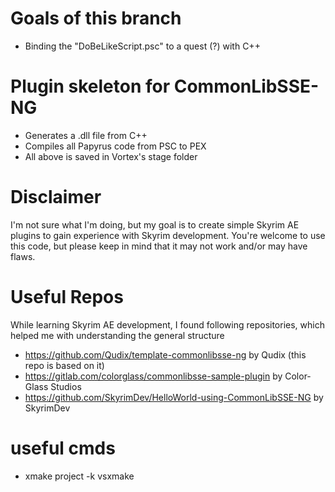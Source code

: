 # Goals of this branch
- Binding the "DoBeLikeScript.psc" to a quest (?) with C++

# Plugin skeleton for CommonLibSSE-NG
- Generates a .dll file from C++
- Compiles all Papyrus code from PSC to PEX
- All above is saved in Vortex's stage folder

# Disclaimer
I'm not sure what I'm doing, but my goal is to create simple Skyrim AE plugins to gain experience with Skyrim development.
You're welcome to use this code, but please keep in mind that it may not work and/or may have flaws.

# Useful Repos
While learning Skyrim AE development, I found following repositories, which helped me with understanding the general structure
- https://github.com/Qudix/template-commonlibsse-ng by Qudix (this repo is based on it)
- https://gitlab.com/colorglass/commonlibsse-sample-plugin by Color-Glass Studios
- https://github.com/SkyrimDev/HelloWorld-using-CommonLibSSE-NG by SkyrimDev

# useful cmds
- xmake project -k vsxmake